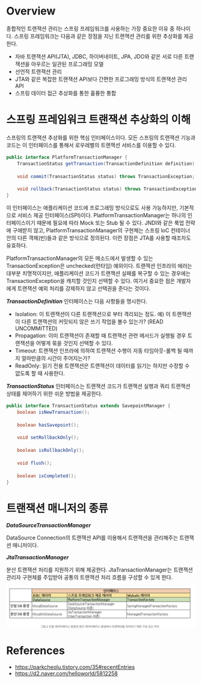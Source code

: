 # Overview
종합적인 트랜잭션 관리는 스프링 프레임워크를 사용하는 가장 중요한 이유 중 하나이다. 스프링 프레임워크는 다음과 같은
장점을 지닌 트랜잭션 관리를 위한 추상화를 제공한다.
* 자바 트랜잭션 API(JTA), JDBC, 하이버네이트, JPA, JDO와 같은 서로 다른 트랜잭션을 아우르는 일관된 프로그래밍 모델
* 선언적 트랜잭션 관리
* JTA와 같은 복잡한 트랜잭션 API보다 간편한 프로그래밍 방식의 트랜잭션 관리 API
* 스프링 데이터 접근 추상화를 통한 훌륭한 통합

# 스프링 프레임워크 트랜잭션 추상화의 이해
스프링의 트랜잭션 추상화를 위한 핵심 인터페이스이다. 모든 스프링의 트랜잭션 기능과 코드는 이 인터페이스를 통해서
로우레벨의 트랜잭션 서비스를 이용할 수 있다.
~~~java
public interface PlatformTransactionManager {
    TransactionStatus getTransaction(TransactionDefinition definition) throws TransactionException;
    
    void commit(TransactionStatus status) throws TransactionException;
    
    void rollback(TransactionStatus status) throws TransactionException;
}
~~~
이 인터페이스는 애플리케이션 코드에 프로그래밍 방식으로도 사용 가능하지만, 기본적으로 서비스 제공 인터페이스(SPI)이다.
PlatformTransactionManager는 하나의 인터페이스이기 때문에 필요에 따라 Mock 또는 Stub 될 수 있다.
JNDI와 같은 룩업 전략에 구애받지 않고, PlatformTransactionManager의 구현체는 스프링 loC 컨테이너 안의 다른 객체(빈)들과 같은
방식으로 정의된다. 이런 장점은 JTA를 사용할 때조차도 유효하다.

PlatformTransactionManager의 모든 메소드에서 발생할 수 있는 TransactionException은 unchecked(런타임) 예외이다.
트랜잭션 인프라의 에러는 대부분 치명적이지만, 애플리케이션 코드가 트랜잭션 실패를 복구할 수 있는 경우에는 TransactionException을
캐치할 것인지 선택할 수 있다. 여기서 중요한 점은 개발자에게 트랜잭션 예외 처리를 강제하지 않고 선택권을 준다는 것이다.

***TransactionDefinition*** 인터페이스는 다음 사항들을 명시한다.
* Isolation: 이 트랜잭션이 다른 트랜잭션으로 부터 격리되는 정도. 
예) 이 트랜잭션이 다른 트랜잭션의 커밋되지 않은 쓰기 작업을 볼수 있는가? (READ UNCOMMITTED)
* Propagation: 이미 트랜잭션이 존재할 때 트랜잭션 관련 메서드가 실행될 경우 트랜잭션을 어떻게 묶을 것인지 선택할 수 있다.
* Timeout: 트랜잭션 인프라에 의하여 트랜잭션 수행이 자동 타임아웃-롤백 될 때까지 얼마만큼의 시간이 주어지는가?
* ReadOnly: 읽기 전용 트랜잭션은 트랜잭션이 데이터를 읽기는 하지만 수정할 수 없도록 할 때 사용한다.

***TransactionStatus*** 인터페이스는 트랜잭션 코드가 트랜잭션 실행과 쿼리 트랜잭션 상태를 제어하기 위한 쉬운 방법을 제공한다.
~~~java
public interface TransactionStatus extends SavepointManager {
    boolean isNewTransaction();

    boolean hasSavepoint();

    void setRollbackOnly();

    boolean isRollbackOnly();

    void flush();

    boolean isCompleted();
}
~~~

# 트랜잭션 매니저의 종류
***DataSourceTransactionManager***

DataSource Connection의 트랜잭션 API를 이용해서 트랜잭션을 관리해주는 트랜잭션 매니저이다. 

***JtaTransactionManager***

분산 트랜잭션 처리를 지원하기 위해 제공한다. JtaTransactionManager는 트랜잭션 관리자 구현체를
주입받아 공통의 트랜잭션 처리 흐름을 구성할 수 있게 한다.

![Image of transaction](https://github.com/leeyh0928/TIL/blob/master/Spring/raws/환경별_transaction_처리를_위한_구성_요소.png)

# References
* https://parkcheolu.tistory.com/35#recentEntries
* https://d2.naver.com/helloworld/5812258

